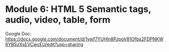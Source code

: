 # Module 6: HTML 5 Semantic tags, audio, video, table, form

Google Doc: <https://docs.google.com/document/d/1yejf7YUHln8PJpoV81Ofbs2FDPNKW6YBSzXsEVCwcEU/edit?usp=sharing>